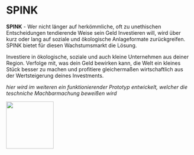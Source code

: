 # SPINK

**SPINK** -  Wer nicht länger auf herkömmliche, oft zu unethischen Entscheidungen tendierende Weise sein Geld Investieren will, wird über kurz oder lang auf soziale und ökologische Anlageformate zurückgreifen. SPINK bietet für diesen Wachstumsmarkt die Lösung.

Investiere in ökologische, soziale und auch kleine Unternehmen aus deiner Region. Verfolge mit, was dein Geld bewirken kann, die Welt ein kleines Stück besser zu machen  und profitiere gleichermaßen wirtschaftlich aus der Wertsteigerung deines Investments.

_hier wird im weiteren ein funktionierender Prototyp entwickelt, welcher die teschniche Machbarmachung beweißen wird_

<img src="[relative/path/in/repository/to/image.svg](https://github.com/alfred-delp-schule/spink/edit/main/SpinkLogoSchatten.png)" width="128"/>
